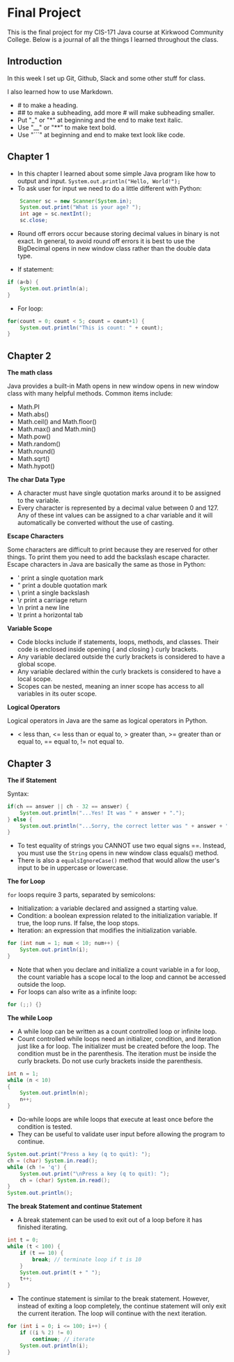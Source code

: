 # Final Project

This is the final project for my CIS-171 Java course at Kirkwood Community College. Below is a journal of all the things I learned throughout the class.

## Introduction

In this week I set up Git, Github, Slack and some other stuff for class.

I also learned how to use Markdown. 
- \# to make a heading.
- \## to make a subheading, add more \# will make subheading smaller.
- Put "\_" or "\*" at beginning and the end to make text italic.
- Use "\__" or "\**" to make text bold.
- Use "\```" at beginning and end to make text look like code.

## Chapter 1

- In this chapter I learned about some simple Java program like how to output and input. 
`System.out.println("Hello, World!");`
- To ask user for input we need to do a little different with Python:
```Java
    Scanner sc = new Scanner(System.in);
    System.out.print("What is your age? ");
    int age = sc.nextInt();
    sc.close;
```
- Round off errors occur because storing decimal values in binary is not exact. In general, to avoid round off errors it is best to use the BigDecimal opens in new window class rather than the double data type. 

- If statement:
```Java
if (a<b) {
    System.out.println(a);
}
```
- For loop:
```Java
for(count = 0; count < 5; count = count+1) {
    System.out.println("This is count: " + count); 
}
```

## Chapter 2

**The math class**

Java provides a built-in Math opens in new window opens in new window class with many helpful methods. Common items include: 
- Math.PI
- Math.abs()
- Math.ceil() and Math.floor() 
- Math.max() and Math.min()
- Math.pow()
- Math.random()
- Math.round() 
- Math.sqrt()
- Math.hypot() 

**The char Data Type**

- A character must have single quotation marks around it to be assigned to the variable.
- Every character is represented by a decimal value between 0 and 127. Any of these int values can be assigned to a char variable and it will automatically be converted without the use of casting.

**Escape Characters**

Some characters are difficult to print because they are reserved for other things. To print them you need to add the backslash escape character. Escape characters in Java are basically the same as those in Python: 

   -  \'   print a single quotation mark
   -  \"   print a double quotation mark
   -  \\   print a single backslash
   -  \r   print a carriage return
   -  \n   print a new line
   -  \t   print a horizontal tab

**Variable Scope**

- Code blocks include if statements, loops, methods, and classes. Their code is enclosed inside opening { and closing } curly brackets.
- Any variable declared outside the curly brackets is considered to have a global scope.
- Any variable declared within the curly brackets is considered to have a local scope.
- Scopes can be nested, meaning an inner scope has access to all variables in its outer scope. 

**Logical Operators**

Logical operators in Java are the same as logical operators in Python.
   - < less than, <= less than or equal to, > greater than, >= greater than or equal to, == equal to, != not equal to.

## Chapter 3

**The if Statement**

Syntax:

```Java
if(ch == answer || ch - 32 == answer) {
    System.out.println("...Yes! It was " + answer + ".");
} else {
    System.out.println("...Sorry, the correct letter was " + answer + ".");
}
```

- To test equality of strings you CANNOT use two equal signs ==. Instead, you must use the `String` opens in new window class equals() method.
- There is also a `equalsIgnoreCase()` method that would allow the user's input to be in uppercase or lowercase. 

**The for Loop**

`for` loops require 3 parts, separated by semicolons: 
- Initialization: a variable declared and assigned a starting value.
- Condition: a boolean expression related to the initialization variable. If true, the loop runs. If false, the loop stops.
- Iteration: an expression that modifies the initialization variable.

```Java
for (int num = 1; num < 10; num++) {
    System.out.println(i);
}
```
- Note that when you declare and initialize a count variable in a for loop, the count variable has a scope local to the loop and cannot be accessed outside the loop. 
- For loops can also write as a infinite loop:
```Java
for (;;) {}
```

**The while Loop**

- A while loop can be written as a count controlled loop or infinite loop. 
- Count controlled while loops need an initializer, condition, and iteration just like a for loop. The initializer must be created before the loop. The condition must be in the parenthesis. The iteration must be inside the curly brackets. Do not use curly brackets inside the parenthesis.
```Java
int n = 1;
while (n < 10)
{
    System.out.println(n);
    n++;
}
```

- Do-while loops are while loops that execute at least once before the condition is tested.
- They can be useful to validate user input before allowing the program to continue.
```Java
System.out.print("Press a key (q to quit): ");
ch = (char) System.in.read();
while (ch != 'q') {
    System.out.print("\nPress a key (q to quit): ");
    ch = (char) System.in.read();
}
System.out.println();
```

**The break Statement and continue Statement**

- A break statement can be used to exit out of a loop before it has finished iterating.
```Java
int t = 0;
while (t < 100) {
    if (t == 10) {
        break; // terminate loop if t is 10
    }
    System.out.print(t + " ");
    t++;
}
```
- The continue statement is similar to the break statement. However, instead of exiting a loop completely, the continue statement will only exit the current iteration. The loop will continue with the next iteration.
```Java
for (int i = 0; i <= 100; i++) {
    if ((i % 2) != 0)
        continue; // iterate
    System.out.println(i);
}
```